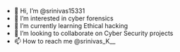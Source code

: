 - 👋 Hi, I’m @srinivas15331
- 👀 I’m interested in cyber forensics
- 🌱 I’m currently learning Ethical hacking
- 💞️ I’m looking to collaborate on Cyber Security projects
- 📫 How to reach me @srinivas_K__

<!---
srinivas15331/srinivas15331 is a ✨ special ✨ repository because its `README.md` (this file) appears on your GitHub profile.
You can click the Preview link to take a look at your changes.
--->
